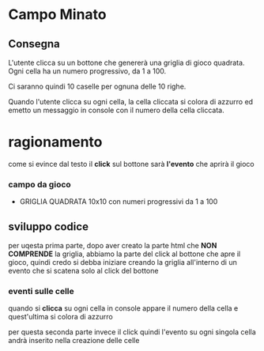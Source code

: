 # Campo Minato


## Consegna

L'utente clicca su un bottone che genererà una griglia di gioco quadrata.
Ogni cella ha un numero progressivo, da 1 a 100.

Ci saranno quindi 10 caselle per ognuna delle 10 righe.

Quando l'utente clicca su ogni cella, la cella cliccata si colora di azzurro ed emetto un messaggio in console con il numero della cella cliccata.

# ragionamento

come si evince dal testo il **click** sul bottone sarà **l'evento** che aprirà il gioco 

### campo da gioco

- GRIGLIA QUADRATA 10x10 con numeri progressivi da 1 a 100 

## sviluppo codice 

per uqesta prima parte, dopo aver creato la parte html che **NON COMPRENDE** 
la griglia, abbiamo la parte del click al bottone che apre il gioco, quindi credo si debba iniziare creando la griglia all'interno di un evento che si scatena solo al click del bottone


### eventi sulle celle

quando si **clicca** su ogni cella in console appare il numero della cella e quest'ultima si colora di azzurro 

per questa seconda parte invece il click quindi l'evento su ogni singola cella andrà inserito nella creazione delle celle 